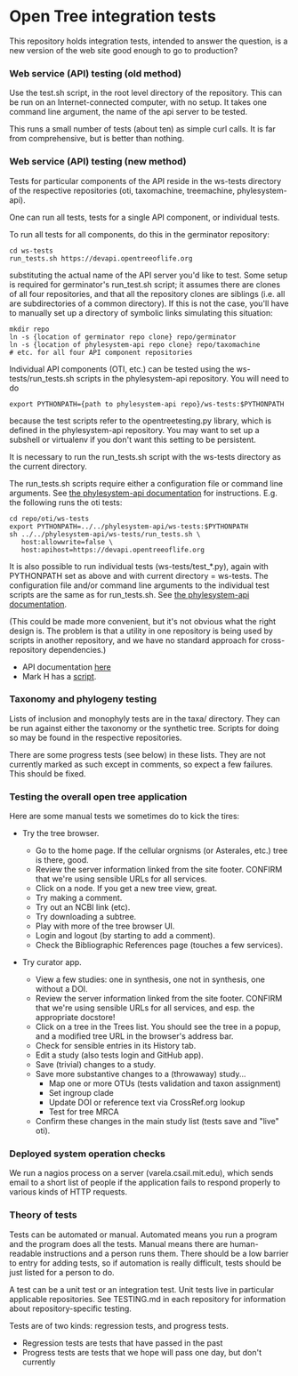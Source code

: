 # Open Tree integration tests

This repository holds integration tests, intended to answer the
question, is a new version of the web site good enough to go to
production?

### Web service (API) testing (old method) 

Use the test.sh script, in the root level directory of the repository.
This can be run on an Internet-connected computer, with no setup.
It takes one command line argument, the name of the api server to be tested.

This runs a small number of tests (about ten) as simple curl calls.
It is far from comprehensive, but is better than nothing.

### Web service (API) testing (new method)

Tests for particular components of the API reside in the ws-tests
directory of the respective repositories (oti, taxomachine,
treemachine, phylesystem-api).

One can run all tests, tests for a single API component, or individual
tests.

To run all tests for all components, do this in the germinator
repository:

    cd ws-tests
    run_tests.sh https://devapi.opentreeoflife.org

substituting the actual name of the API server you'd like to test.
Some setup is required for germinator's run_test.sh script; it assumes
there are clones of all four repositories, and that all the repository
clones are siblings (i.e. all are subdirectories of a common
directory).  If this is not the case, you'll have to manually set up a
directory of symbolic links simulating this situation:

    mkdir repo
    ln -s {location of germinator repo clone} repo/germinator
    ln -s {location of phylesystem-api repo clone} repo/taxomachine
    # etc. for all four API component repositories

Individual API components (OTI, etc.) can be tested using the
ws-tests/run_tests.sh scripts in the phylesystem-api repository.
You will need to do

    export PYTHONPATH={path to phylesystem-api repo}/ws-tests:$PYTHONPATH

because the test scripts refer to the opentreetesting.py library,
which is defined in the phylesystem-api repository.  You may want to
set up a subshell or virtualenv if you don't want this setting to be
persistent.

It is necessary to run the run_tests.sh script with the ws-tests
directory as the current directory.

The run_tests.sh scripts require either a configuration file
or command line arguments.
See [the phylesystem-api documentation](https://github.com/OpenTreeOfLife/phylesystem-api/blob/master/ws-tests/README.md)
for instructions.  E.g. the following runs the oti tests:

    cd repo/oti/ws-tests
    export PYTHONPATH=../../phylesystem-api/ws-tests:$PYTHONPATH
    sh ../../phylesystem-api/ws-tests/run_tests.sh \
       host:allowwrite=false \
       host:apihost=https://devapi.opentreeoflife.org

It is also possible to run individual tests (ws-tests/test_*.py),
again with PYTHONPATH set as above and with current directory = ws-tests.
The configuration file and/or command line arguments to the individual
test scripts are the same as for run_tests.sh.
See [the phylesystem-api documentation](https://github.com/OpenTreeOfLife/phylesystem-api/blob/master/TESTING.md).

(This could be made more convenient, but it's not obvious what the
right design is.  The problem is that a utility in one repository is
being used by scripts in another repository, and we have no standard
approach for cross-repository dependencies.)

* API documentation [here](https://github.com/OpenTreeOfLife/opentree/wiki/Open-Tree-of-Life-APIs)
* Mark H has a [script](http://phylo.bio.ku.edu/status/status.html).

### Taxonomy and phylogeny testing 

Lists of inclusion and monophyly tests are in the taxa/ directory.
They can be run against either the taxonomy or the synthetic tree.
Scripts for doing so may be found in the respective repositories.

There are some progress tests (see below) in these lists.  They are not currently
marked as such except in comments, so expect a few failures.  This should be fixed.

### Testing the overall open tree application 

Here are some manual tests we sometimes do to kick the tires:

* Try the tree browser.
    * Go to the home page.  If the cellular orgnisms (or Asterales, etc.) tree is there, good.
    * Review the server information linked from the site footer. CONFIRM that we're using sensible URLs for all services.
    * Click on a node.  If you get a new tree view, great.
    * Try making a comment.
    * Try out an NCBI link (etc).
    * Try downloading a subtree.
    * Play with more of the tree browser UI.
    * Login and logout (by starting to add a comment).
    * Check the Bibliographic References page (touches a few services).

* Try curator app.
    * View a few studies: one in synthesis, one not in synthesis, one without a DOI.
    * Review the server information linked from the site footer. CONFIRM that we're using sensible URLs for all services, and esp. the appropriate docstore!
    * Click on a tree in the Trees list. You should see the tree in a popup, and a modified tree URL in the browser's address bar.
    * Check for sensible entries in its History tab.
    * Edit a study (also tests login and GitHub app).
    * Save (trivial) changes to a study.
    * Save more substantive changes to a (throwaway) study...
         * Map one or more OTUs (tests validation and taxon assignment)
         * Set ingroup clade
         * Update DOI or reference text via CrossRef.org lookup 
         * Test for tree MRCA
    * Confirm these changes in the main study list (tests save and "live" oti).

### Deployed system operation checks 

We run a nagios process on a server (varela.csail.mit.edu), which
sends email to a short list of people if the application fails to
respond properly to various kinds of HTTP requests.

### Theory of tests

Tests can be automated or manual.  Automated means you run a program
and the program does all the tests.  Manual means there are
human-readable instructions and a person runs them.  There should be a
low barrier to entry for adding tests, so if automation is really
difficult, tests should be just listed for a person to do.

A test can be a unit test or an integration test.
Unit tests live in particular applicable repositories.  See
TESTING.md in each repository for information about
repository-specific testing.

Tests are of two kinds: regression tests, and progress tests.

* Regression tests are tests that have passed in the past
* Progress tests are tests that we hope will pass one day, but don't currently

